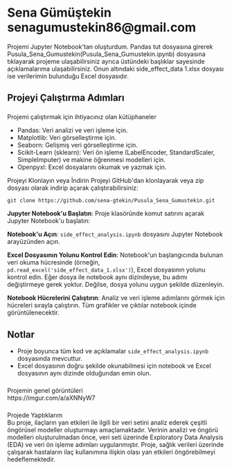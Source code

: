 <summary><h1>Sena Gümüştekin senagumustekin86@gmail.com</h1></summary>
Projemi Jupyter Notebook'tan oluşturdum. Pandas tut dosyasına girerek Pusula_Sena_Gumustekin(Pusula_Sena_Gumustekin.ipynb) dosyasına tıklayarak projeme ulaşabilirsiniz ayrıca üstündeki başlıklar sayesinde açıklamalarıma ulaşabilirsiniz. Onun altındaki side_effect_data 1.xlsx dosyası ise verilerimin bulunduğu Excel dosyasıdır.

## Projeyi Çalıştırma Adımları
<summary><h3></h3>Projemi çalıştırmak için ihtiyacınız olan kütüphaneler</summary>
 <ul>
<li>Pandas: Veri analizi ve veri işleme için.</li>
<li>Matplotlib: Veri görselleştirme için.</li>
<li>Seaborn: Gelişmiş veri görselleştirme için.</li>
<li>Scikit-Learn (sklearn): Veri ön işleme (LabelEncoder, StandardScaler, SimpleImputer) ve makine öğrenmesi modelleri için.</li>
<li>Openpyxl: Excel dosyalarını okumak ve yazmak için.</li>
</ul>
  Projeyi Klonlayın veya İndirin 
   Projeyi GitHub'dan klonlayarak veya zip dosyası olarak indirip açarak çalıştırabilirsiniz:

    git clone https://github.com/sena-gtekin/Pusula_Sena_Gumustekin.git

 **Jupyter Notebook'u Başlatın**:
   Proje klasöründe komut satırını açarak Jupyter Notebook'u başlatın:

 **Notebook'u Açın**:
   `side_effect_analysis.ipynb` dosyasını Jupyter Notebook arayüzünden açın.
   
 **Excel Dosyasının Yolunu Kontrol Edin**:
   Notebook'un başlangıcında bulunan veri okuma hücresinde (örneğin, `pd.read_excel('side_effect_data_1.xlsx')`), Excel dosyasının yolunu kontrol edin. Eğer dosya ile notebook aynı dizindeyse, bu adımı değiştirmeye gerek yoktur. Değilse, dosya yolunu uygun şekilde düzenleyin.

 **Notebook Hücrelerini Çalıştırın**:
   Analiz ve veri işleme adımlarını görmek için hücreleri sırayla çalıştırın. Tüm grafikler ve çıktılar notebook içinde görüntülenecektir.

## Notlar
- Proje boyunca tüm kod ve açıklamalar `side_effect_analysis.ipynb` dosyasında mevcuttur.
- Excel dosyasının doğru şekilde okunabilmesi için notebook ve Excel dosyasının aynı dizinde olduğundan emin olun.

 <summary><h3></h3>Projemin genel görüntüleri</summary>
https://imgur.com/a/aXNNyW7
 <summary><h3></h3>Projede Yaptıklarım</summary>
 Bu proje, ilaçların yan etkileri ile ilgili bir veri setini analiz ederek çeşitli öngörüsel modeller oluşturmayı amaçlamaktadır. Verinin analizi ve öngörü modelleri oluşturulmadan önce, veri seti üzerinde Exploratory Data Analysis (EDA) ve veri ön işleme adımları uygulanmıştır. Proje, sağlık verileri üzerinde çalışarak hastaların ilaç kullanımına ilişkin olası yan etkileri öngörebilmeyi hedeflemektedir.
